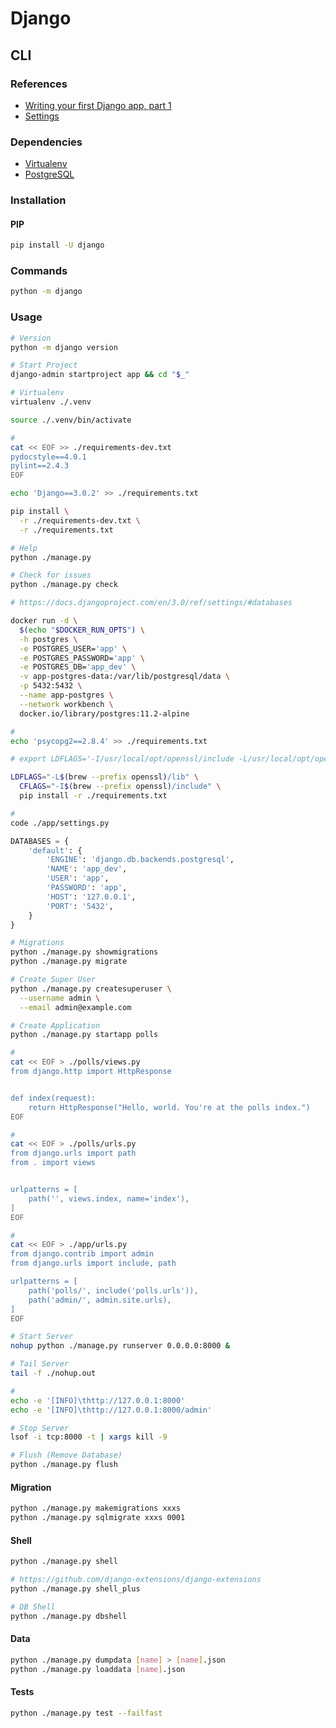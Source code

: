 # Django

<!--
https://github.com/YDongY/code_snippets
https://github.com/vintasoftware/
https://www.digitalocean.com/community/tutorials/how-to-use-postgresql-with-your-django-application-on-ubuntu-14-04
-->

## CLI

### References

- [Writing your first Django app, part 1](https://docs.djangoproject.com/en/3.0/intro/tutorial01/)
- [Settings](https://docs.djangoproject.com/en/3.0/ref/settings/)

### Dependencies

- [Virtualenv](/virtualenv.md)
- [PostgreSQL](/postgresql.md)

### Installation

#### PIP

```sh
pip install -U django
```

### Commands

```sh
python -m django
```

### Usage

```sh
# Version
python -m django version

# Start Project
django-admin startproject app && cd "$_"

# Virtualenv
virtualenv ./.venv

source ./.venv/bin/activate

#
cat << EOF >> ./requirements-dev.txt
pydocstyle==4.0.1
pylint==2.4.3
EOF

echo 'Django==3.0.2' >> ./requirements.txt

pip install \
  -r ./requirements-dev.txt \
  -r ./requirements.txt

# Help
python ./manage.py

# Check for issues
python ./manage.py check
```

```sh
# https://docs.djangoproject.com/en/3.0/ref/settings/#databases

docker run -d \
  $(echo "$DOCKER_RUN_OPTS") \
  -h postgres \
  -e POSTGRES_USER='app' \
  -e POSTGRES_PASSWORD='app' \
  -e POSTGRES_DB='app_dev' \
  -v app-postgres-data:/var/lib/postgresql/data \
  -p 5432:5432 \
  --name app-postgres \
  --network workbench \
  docker.io/library/postgres:11.2-alpine

#
echo 'psycopg2==2.8.4' >> ./requirements.txt

# export LDFLAGS='-I/usr/local/opt/openssl/include -L/usr/local/opt/openssl/lib'

LDFLAGS="-L$(brew --prefix openssl)/lib" \
  CFLAGS="-I$(brew --prefix openssl)/include" \
  pip install -r ./requirements.txt

#
code ./app/settings.py
```

```py
DATABASES = {
    'default': {
        'ENGINE': 'django.db.backends.postgresql',
        'NAME': 'app_dev',
        'USER': 'app',
        'PASSWORD': 'app',
        'HOST': '127.0.0.1',
        'PORT': '5432',
    }
}
```

```sh
# Migrations
python ./manage.py showmigrations
python ./manage.py migrate

# Create Super User
python ./manage.py createsuperuser \
  --username admin \
  --email admin@example.com

# Create Application
python ./manage.py startapp polls

#
cat << EOF > ./polls/views.py
from django.http import HttpResponse


def index(request):
    return HttpResponse("Hello, world. You're at the polls index.")
EOF

#
cat << EOF > ./polls/urls.py
from django.urls import path
from . import views


urlpatterns = [
    path('', views.index, name='index'),
]
EOF

#
cat << EOF > ./app/urls.py
from django.contrib import admin
from django.urls import include, path

urlpatterns = [
    path('polls/', include('polls.urls')),
    path('admin/', admin.site.urls),
]
EOF

# Start Server
nohup python ./manage.py runserver 0.0.0.0:8000 &

# Tail Server
tail -f ./nohup.out

#
echo -e '[INFO]\thttp://127.0.0.1:8000'
echo -e '[INFO]\thttp://127.0.0.1:8000/admin'

# Stop Server
lsof -i tcp:8000 -t | xargs kill -9

# Flush (Remove Database)
python ./manage.py flush
```

#### Migration

```sh
python ./manage.py makemigrations xxxs
python ./manage.py sqlmigrate xxxs 0001
```

#### Shell

```sh
python ./manage.py shell

# https://github.com/django-extensions/django-extensions
python ./manage.py shell_plus

# DB Shell
python ./manage.py dbshell
```

#### Data

```sh
python ./manage.py dumpdata [name] > [name].json
python ./manage.py loaddata [name].json
```

#### Tests

```sh
python ./manage.py test --failfast
```

